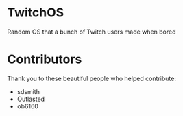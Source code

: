 # TwitchOS
Random OS that a bunch of Twitch users made when bored

# Contributors
Thank you to these beautiful people who helped contribute:
* sdsmith
* Outlasted
* ob6160
